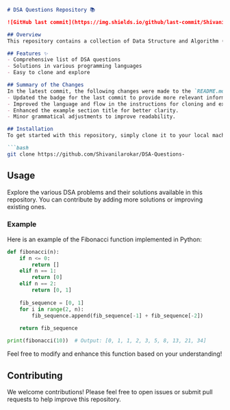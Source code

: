 ```markdown
# DSA Questions Repository 📚

![GitHub last commit](https://img.shields.io/github/last-commit/Shivanilarokar/DSA-Questions-)

## Overview
This repository contains a collection of Data Structure and Algorithm (DSA) questions along with their solutions in multiple programming languages. It is designed to be easy to navigate and contribute to.

## Features ✨
- Comprehensive list of DSA questions
- Solutions in various programming languages
- Easy to clone and explore

## Summary of the Changes
In the latest commit, the following changes were made to the `README.md` file:
- Updated the badge for the last commit to provide more relevant information.
- Improved the language and flow in the instructions for cloning and exploring the repository.
- Enhanced the example section title for better clarity.
- Minor grammatical adjustments to improve readability.

## Installation
To get started with this repository, simply clone it to your local machine:

```bash
git clone https://github.com/Shivanilarokar/DSA-Questions-
```

## Usage
Explore the various DSA problems and their solutions available in this repository. You can contribute by adding more solutions or improving existing ones.

### Example
Here is an example of the Fibonacci function implemented in Python:

```python
def fibonacci(n):
    if n <= 0:
        return []
    elif n == 1:
        return [0]
    elif n == 2:
        return [0, 1]
    
    fib_sequence = [0, 1]
    for i in range(2, n):
        fib_sequence.append(fib_sequence[-1] + fib_sequence[-2])
    
    return fib_sequence

print(fibonacci(10))  # Output: [0, 1, 1, 2, 3, 5, 8, 13, 21, 34]
```

Feel free to modify and enhance this function based on your understanding!

## Contributing
We welcome contributions! Please feel free to open issues or submit pull requests to help improve this repository.
```